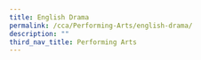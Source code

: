 ```yaml
---
title: English Drama
permalink: /cca/Performing-Arts/english-drama/
description: ""
third_nav_title: Performing Arts
---
```


